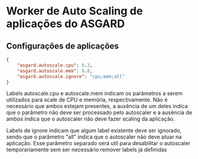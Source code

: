 # Worker de Auto Scaling de aplicações do ASGARD

## Configurações de aplicações

```json
{
    "asgard.autoscale.cpu": 0.3,
    "asgard.autoscale.mem": 0.8,
    "asgard.autoscale.ignore": "cpu;mem;all"
}
```

Labels autoscale.cpu e autoscale.mem indicam os parâmetros a serem utilizados para scale de CPU e memória, respectivamente. Não é necessário que ambos estejam presentes, a ausência de um deles indica que o parâmetro não deve ser processado pelo autoscaler e a ausência de ambos indica que o autoscaler não deve fazer scaling da aplicação.

Labels de ignore indicam que algum label existente deve ser ignorado, sendo que o parâmetro "all" indica que o autoscaler não deve atuar na aplicação. Esse parâmetro separado será util para desabilitar o autoscaler temporariamente sem ser necessário remover labels já definidas